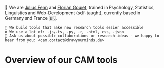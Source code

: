 👋 We are [Julius Fenn](https://github.com/FennStatistics) and [Florian Gouret](https://github.com/Aodarium), trained in Psychology, Statistics, Linguistics and Web-Development (self-taught), currently based in Germany and France 🇪🇺.

    🔭 We build tools that make new research tools easier accessible
    ⚙️ We use a lot of: .js/.ts, .py, .r, .html, css, .json
    💬 Ask us about possible collaborations or research ideas - we happy to hear from you: <cam.contact@drawyourminds.de>

# Overview of our CAM tools

<!--
**Camel-app/Camel-app** is a ✨ _special_ ✨ repository because its `README.md` (this file) appears on your GitHub profile.

Here are some ideas to get you started:

- 🔭 I’m currently working on ...
- 🌱 I’m currently learning ...
- 👯 I’m looking to collaborate on ...
- 🤔 I’m looking for help with ...
- 💬 Ask me about ...
- 📫 How to reach me: ...
- 😄 Pronouns: ...
- ⚡ Fun fact: ...


I'm a Cognitive Scientist and Research Software Engineer currently based in Germany. 🇪🇺

    🔭 I build tools that make better science easier
    ⚙️ I use a lot of: .js/.ts, .py, .r, .html, scss, .sql, .json
    🎓 I'm a graduate student at the University of Mannheim
    💬 Ask me about in-browser research, open science, stats and data science
    🌱 I’m currently learning .rs and trying yoga
    😄 Pronouns: he, him, his

-->
